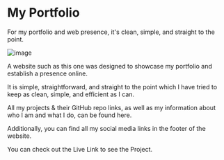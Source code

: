 # My Portfolio

For my portfolio and web presence, it's clean, simple, and straight to the point.

![image](https://user-images.githubusercontent.com/104571459/171324580-a1d880b6-c959-4622-8ab9-408e78b28337.png)

A website such as this one was designed to showcase my portfolio and establish a presence online.

It is simple, straightforward, and straight to the point which I have tried to keep as clean, simple, and efficient as I can.

All my projects & their GitHub repo links, as well as my information about who I am and what I do, can be found here.

Additionally, you can find all my social media links in the footer of the website.

You can check out the Live Link to see the Project.
